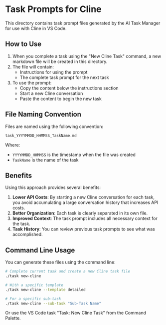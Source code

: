 # Task Prompts for Cline

This directory contains task prompt files generated by the AI Task Manager for use with Cline in VS Code.

## How to Use

1. When you complete a task using the "New Cline Task" command, a new markdown file will be created in this directory.
2. The file will contain:
   - Instructions for using the prompt
   - The complete task prompt for the next task
3. To use the prompt:
   - Copy the content below the instructions section
   - Start a new Cline conversation
   - Paste the content to begin the new task

## File Naming Convention

Files are named using the following convention:

```
task_YYYYMMDD_HHMMSS_TaskName.md
```

Where:
- `YYYYMMDD_HHMMSS` is the timestamp when the file was created
- `TaskName` is the name of the task

## Benefits

Using this approach provides several benefits:

1. **Lower API Costs**: By starting a new Cline conversation for each task, you avoid accumulating a large conversation history that increases API costs.
2. **Better Organization**: Each task is clearly separated in its own file.
3. **Improved Context**: The task prompt includes all necessary context for the task.
4. **Task History**: You can review previous task prompts to see what was accomplished.

## Command Line Usage

You can generate these files using the command line:

```bash
# Complete current task and create a new Cline task file
./task new-cline

# With a specific template
./task new-cline --template detailed

# For a specific sub-task
./task new-cline --sub-task "Sub-Task Name"
```

Or use the VS Code task "Task: New Cline Task" from the Command Palette.
